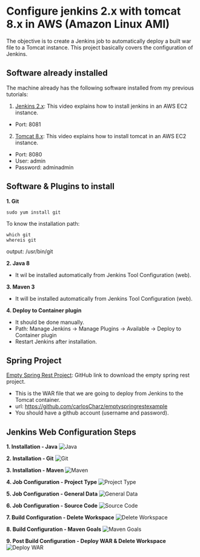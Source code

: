 # Configure jenkins 2.x with tomcat 8.x in AWS (Amazon Linux AMI)
The objective is to create a Jenkins job to automatically deploy a built war file to a Tomcat instance. This project basically covers the configuration of Jenkins.



## Software already installed
The machine already has the following software installed from my previous tutorials:

 1. [Jenkins 2.x](https://youtu.be/MSkcjqIU5SI): This video explains how to install jenkins in an AWS EC2 instance.
 * Port: 8081
 
 2. [Tomcat 8.x](https://youtu.be/lCex88J-fIo): This video explains how to install tomcat in an AWS EC2 instance.
 * Port: 8080
 * User: admin
 * Password: adminadmin
 
 
 
 ## Software & Plugins to install
 **1. Git**
```
sudo yum install git
```
To know the installation path:
```
which git
whereis git
```
output: /usr/bin/git



**2. Java 8**
* It wil be installed automatically from Jenkins Tool Configuration (web).



**3. Maven 3**
* It will be installed automatically from Jenkins Tool Configuration (web).



**4. Deploy to Container plugin**
* It should be done manually.
* Path: Manage Jenkins -> Manage Plugins -> Available -> Deploy to Container plugin
* Restart Jenkins after installation.



## Spring Project
[Empty Spring Rest Project](https://github.com/carlosCharz/emptyspringrestexample): GitHub link to download the empty spring rest project.
 * This is the WAR file that we are going to deploy from Jenkins to the Tomcat container.
 * url: https://github.com/carlosCharz/emptyspringrestexample
 * You should have a github account (username and password).



## Jenkins Web Configuration Steps
**1. Installation - Java**
![Java](http://corporacionkristalia.com/jenkins-sources/1-install-java.png)


**2. Installation - Git**
![Git](http://corporacionkristalia.com/jenkins-sources/2-install-git.png)


**3. Installation - Maven**
![Maven](http://corporacionkristalia.com/jenkins-sources/3-install-maven.png)


**4. Job Configuration - Project Type**
![Project Type](http://corporacionkristalia.com/jenkins-sources/4-project.png)


**5. Job Configuration - General Data**
![General Data](http://corporacionkristalia.com/jenkins-sources/5-general-data.png)


**6. Job Configuration - Source Code**
![Source Code](http://corporacionkristalia.com/jenkins-sources/6-source-code.png)


**7. Build Configuration - Delete Workspace**
![Delete Workspace](http://corporacionkristalia.com/jenkins-sources/7-build-delete.png)


**8. Build Configuration - Maven Goals**
![Maven Goals](http://corporacionkristalia.com/jenkins-sources/8-build-maven.png)


**9. Post Build Configuration - Deploy WAR & Delete Workspace**
![Deploy WAR](http://corporacionkristalia.com/jenkins-sources/9-build-deploy.png)
